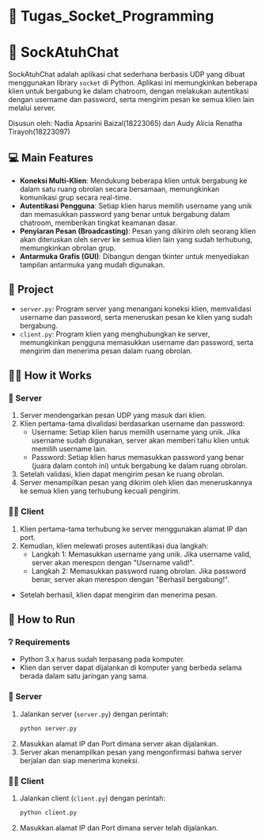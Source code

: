# 📌 Tugas_Socket_Programming

# 💬 SockAtuhChat
SockAtuhChat adalah aplikasi chat sederhana berbasis UDP yang dibuat menggunakan library `socket` di Python. Aplikasi ini memungkinkan beberapa klien untuk bergabung ke dalam chatroom, dengan melakukan autentikasi dengan username dan password, serta mengirim pesan ke semua klien lain melalui server.

Disusun oleh: Nadia Apsarini Baizal(18223065) dan Audy Alicia Renatha Tirayoh(18223097)

## 💻 Main Features
- **Koneksi Multi-Klien**: Mendukung beberapa klien untuk bergabung ke dalam satu ruang obrolan secara bersamaan, memungkinkan komunikasi grup secara real-time.
- **Autentikasi Pengguna**: Setiap klien harus memilih username yang unik dan memasukkan password yang benar untuk bergabung dalam chatroom, memberikan tingkat keamanan dasar.
- **Penyiaran Pesan (Broadcasting)**: Pesan yang dikirim oleh seorang klien akan diteruskan oleh server ke semua klien lain yang sudah terhubung, memungkinkan obrolan grup.
- **Antarmuka Grafis (GUI)**: Dibangun dengan tkinter untuk menyediakan tampilan antarmuka yang mudah digunakan.

## 💾 Project
- `server.py`: Program server yang menangani koneksi klien, memvalidasi username dan password, serta meneruskan pesan ke klien yang sudah bergabung.
- `client.py`: Program klien yang menghubungkan ke server, memungkinkan pengguna memasukkan username dan password, serta mengirim dan menerima pesan dalam ruang obrolan.

## 👩‍🔧 How it Works
### 🚨 Server
1. Server mendengarkan pesan UDP yang masuk dari klien.
2. Klien pertama-tama divalidasi berdasarkan username dan password:
   - Username: Setiap klien harus memilih username yang unik. Jika username sudah digunakan, server akan memberi tahu klien untuk memilih username lain.
   - Password: Setiap klien harus memasukkan password yang benar (juara dalam contoh ini) untuk bergabung ke dalam ruang obrolan.
3. Setelah validasi, klien dapat mengirim pesan ke ruang obrolan.
4. Server menampilkan pesan yang dikirim oleh klien dan meneruskannya ke semua klien yang terhubung kecuali pengirim.

### 👩‍💻 Client
1. Klien pertama-tama terhubung ke server menggunakan alamat IP dan port.
2. Kemudian, klien melewati proses autentikasi dua langkah:
   - Langkah 1: Memasukkan username yang unik. Jika username valid, server akan merespon dengan "Username valid!".
   - Langkah 2: Memasukkan password ruang obrolan. Jika password benar, server akan merespon dengan "Berhasil bergabung!".
- Setelah berhasil, klien dapat mengirim dan menerima pesan.

## 📠 How to Run
### ❔ Requirements
- Python 3.x harus sudah terpasang pada komputer.
- Klien dan server dapat dijalankan di komputer yang berbeda selama berada dalam satu jaringan yang sama.

### 🚨 Server
1. Jalankan server (`server.py`) dengan perintah:
   ```bash
   python server.py
2.  Masukkan alamat IP dan Port dimana server akan dijalankan.
3. Server akan menampilkan pesan yang mengonfirmasi bahwa server berjalan dan siap menerima koneksi.

### 👩‍💻 Client
1. Jalankan client (`client.py`) dengan perintah:
   ```bash
   python client.py
2.  Masukkan alamat IP dan Port dimana server telah dijalankan.
